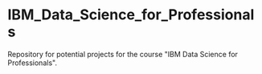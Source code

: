 # IBM_Data_Science_for_Professionals
Repository for potential projects for the course "IBM Data Science for Professionals".
